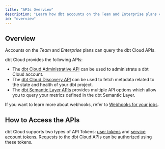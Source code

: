 ```yaml
---
title: "APIs Overview"
description: "Learn how dbt accounts on the Team and Enterprise plans can query the dbt Cloud APIs."
id: "overview"
---
```


## Overview

Accounts on the _Team_ and _Enterprise_ plans can query the dbt Cloud APIs.

dbt Cloud provides the following APIs:

- The [dbt Cloud Administrative API](/docs/dbt-cloud-apis/admin-cloud-api) can be used to administrate a dbt Cloud account.
- The [dbt Cloud Discovery API](/docs/dbt-cloud-apis/discovery-api) can be used to fetch metadata related to the state and health of your dbt project.
- The [dbt Semantic Layer APIs](/docs/dbt-cloud-apis/sl-api-overview) provides multiple API options which allow you to query your metrics defined in the dbt Semantic Layer.

If you want to learn more about webhooks, refer to [Webhooks for your jobs](/docs/deploy/webhooks).

## How to Access the APIs

dbt Cloud supports two types of API Tokens: [user tokens](/docs/dbt-cloud-apis/user-tokens) and [service account tokens](/docs/dbt-cloud-apis/service-tokens). Requests to the dbt Cloud APIs can be authorized using these tokens.
